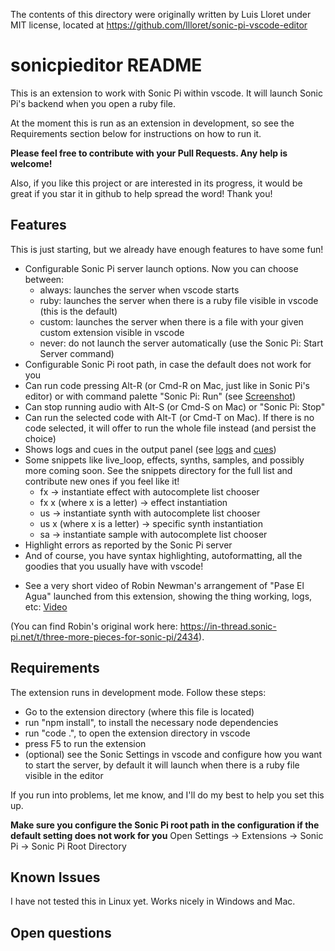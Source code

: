 The contents of this directory were originally written by Luis Lloret under MIT license, located at https://github.com/llloret/sonic-pi-vscode-editor

# sonicpieditor README

This is an extension to work with Sonic Pi within vscode. It will launch Sonic Pi's backend when you open
a ruby file.

At the moment this is run as an extension in development, so see the Requirements section below for instructions
on how to run it.

**Please feel free to contribute with your Pull Requests. Any help is welcome!**

Also, if you like this project or are interested in its progress, it would be great if you star it in github to help spread the word! Thank you!

## Features

This is just starting, but we already have enough features to have some fun!

-   Configurable Sonic Pi server launch options. Now you can choose between:
    -   always: launches the server when vscode starts
    -   ruby: launches the server when there is a ruby file visible in vscode (this is the default)
    -   custom: launches the server when there is a file with your given custom extension visible in vscode
    -   never: do not launch the server automatically (use the Sonic Pi: Start Server command)
-   Configurable Sonic Pi root path, in case the default does not work for you
-   Can run code pressing Alt-R (or Cmd-R on Mac, just like in Sonic Pi's editor) or with command palette "Sonic Pi: Run" (see [Screenshot](image/command-palette.png))
-   Can stop running audio with Alt-S (or Cmd-S on Mac) or "Sonic Pi: Stop"
-   Can run the selected code with Alt-T (or Cmd-T on Mac). If there is no code selected, it will offer to run the whole file instead (and persist the choice)
-   Shows logs and cues in the output panel (see [logs](image/output-pane.png) and [cues](image/output-pane-cues.png))
-   Some snippets like live_loop, effects, synths, samples, and possibly more coming soon. See the snippets directory for the full list and contribute new ones if you feel like it!
    -   fx -> instantiate effect with autocomplete list chooser
    -   fx x (where x is a letter) -> effect instantiation
    -   us -> instantiate synth with autocomplete list chooser
    -   us x (where x is a letter) -> specific synth instantiation
    -   sa -> instantiate sample with autocomplete list chooser
-   Highlight errors as reported by the Sonic Pi server
-   And of course, you have syntax highlighting, autoformatting, all the goodies that you usually have with vscode!

*   See a very short video of Robin Newman's arrangement of "Pase El Agua" launched from this extension, showing
    the thing working, logs, etc: [Video](image/sonicpi-vscode.mp4)

(You can find Robin's original work here: https://in-thread.sonic-pi.net/t/three-more-pieces-for-sonic-pi/2434).

## Requirements

The extension runs in development mode. Follow these steps:

-   Go to the extension directory (where this file is located)
-   run "npm install", to install the necessary node dependencies
-   run "code .", to open the extension directory in vscode
-   press F5 to run the extension
-   (optional) see the Sonic Settings in vscode and configure how you want to start the server, by default it will launch when there is a ruby file visible in the editor

If you run into problems, let me know, and I'll do my best to help you set this up.

**Make sure you configure the Sonic Pi root path in the configuration if the default setting does not work for you**
Open Settings -> Extensions -> Sonic Pi -> Sonic Pi Root Directory

## Known Issues

I have not tested this in Linux yet. Works nicely in Windows and Mac.

## Open questions
